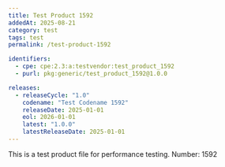 ```yaml
---
title: Test Product 1592
addedAt: 2025-08-21
category: test
tags: test
permalink: /test-product-1592

identifiers:
  - cpe: cpe:2.3:a:testvendor:test_product_1592
  - purl: pkg:generic/test_product_1592@1.0.0

releases:
  - releaseCycle: "1.0"
    codename: "Test Codename 1592"
    releaseDate: 2025-01-01
    eol: 2026-01-01
    latest: "1.0.0"
    latestReleaseDate: 2025-01-01
---
```


This is a test product file for performance testing. Number: 1592
